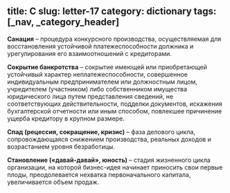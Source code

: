 title: С
slug: letter-17
category: dictionary
tags: [_nav, _category_header]
---

**Санация** – процедура конкурсного производства, осуществляемая для восстановления устойчивой платежеспособности должника и урегулирования его взаимоотношений с кредиторами.

**Сокрытие банкротства** – сокрытие имеющей или приобретающей устойчивый характер неплатежеспособности, совершенное индивидуальным предпринимателем или должностным лицом, учредителем (участником) либо собственником имущества юридического лица путем представления сведений, не соответствующих действительности, подделки документов, искажения бухгалтерской отчетности или иным способом, повлекшее причинение ущерба кредитору в крупном размере.

**Спад (рецессия, сокращение, кризис)** – фаза делового цикла, сопровождающаяся снижением производства, реальных доходов и возрастанием уровня безработицы.

**Становление («давай-давай», юность)** – стадия жизненного цикла организации, на которой бизнес-идея начинает приносить свои первые плоды, преодолевается нехватка первоначального капитала, увеличивается объем продаж.
